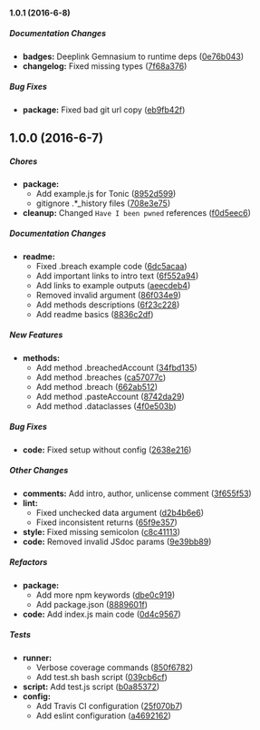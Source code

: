 #### 1.0.1 (2016-6-8)

##### Documentation Changes

* **badges:** Deeplink Gemnasium to runtime deps ([0e76b043](https://github.com/fvdm/nodejs-haveibeenpwned/commit/0e76b043fd9e7dd465366a12239edf6d6ef461bd))
* **changelog:** Fixed missing types ([7f68a376](https://github.com/fvdm/nodejs-haveibeenpwned/commit/7f68a37695ca1f354989092e3bdd572155e2ad1e))

##### Bug Fixes

* **package:** Fixed bad git url copy ([eb9fb42f](https://github.com/fvdm/nodejs-haveibeenpwned/commit/eb9fb42f6f72f5f7ccd3292dfa137b0eb7f1afd1))

## 1.0.0 (2016-6-7)

##### Chores

* **package:**
  * Add example.js for Tonic ([8952d599](https://github.com/fvdm/nodejs-bitminter/commit/8952d599194e3d35355241165fbb3020b21f41a7))
  * gitignore .*_history files ([708e3e75](https://github.com/fvdm/nodejs-bitminter/commit/708e3e759283e43d32ebc1b02e02afa72e242a1a))
* **cleanup:** Changed `Have I been pwned` references ([f0d5eec6](https://github.com/fvdm/nodejs-bitminter/commit/f0d5eec6e7640e094e5c13e63c71c555fcb6196b))

##### Documentation Changes

* **readme:**
  * Fixed .breach example code ([6dc5acaa](https://github.com/fvdm/nodejs-bitminter/commit/6dc5acaae87407323bfa4fba5f7f0071ab4ae270))
  * Add important links to intro text ([6f552a94](https://github.com/fvdm/nodejs-bitminter/commit/6f552a949cc33816cbee5a2f4e737b4ac8ed2d0d))
  * Add links to example outputs ([aeecdeb4](https://github.com/fvdm/nodejs-bitminter/commit/aeecdeb48536ccaa5e0c7431557336edb1379860))
  * Removed invalid argument ([86f034e9](https://github.com/fvdm/nodejs-bitminter/commit/86f034e934cdc10a273feaa6421b324ff9139538))
  * Add methods descriptions ([6f23c228](https://github.com/fvdm/nodejs-bitminter/commit/6f23c228fe07cf257342cc3159c8322fa0abf340))
  * Add readme basics ([8836c2df](https://github.com/fvdm/nodejs-bitminter/commit/8836c2dfa0e86961d2da9d709738c459b748df04))

##### New Features

* **methods:**
  * Add method .breachedAccount ([34fbd135](https://github.com/fvdm/nodejs-bitminter/commit/34fbd135e5d0fe025a7f03b436ab214bd69735e2))
  * Add method .breaches ([ca57077c](https://github.com/fvdm/nodejs-bitminter/commit/ca57077ca322911643464fb183d16c1b4494efa1))
  * Add method .breach ([662ab512](https://github.com/fvdm/nodejs-bitminter/commit/662ab5120faa3a8630f3f8f2b272bb400d051389))
  * Add method .pasteAccount ([8742da29](https://github.com/fvdm/nodejs-bitminter/commit/8742da293a2abdcc9b673b4e3d7d5ef705935874))
  * Add method .dataclasses ([4f0e503b](https://github.com/fvdm/nodejs-bitminter/commit/4f0e503b90e76aee1b5b118df50b26aee6bfcb6d))

##### Bug Fixes

* **code:** Fixed setup without config ([2638e216](https://github.com/fvdm/nodejs-bitminter/commit/2638e21684112940b0af38a30e5675c7620a4c48))

##### Other Changes

* **comments:** Add intro, author, unlicense comment ([3f655f53](https://github.com/fvdm/nodejs-bitminter/commit/3f655f53f0bc3e16f8b2a2ea500d2bbecc0f3595))
* **lint:**
  * Fixed unchecked data argument ([d2b4b6e6](https://github.com/fvdm/nodejs-bitminter/commit/d2b4b6e6af106eb60dc282e1c83cda0d98e5edd1))
  * Fixed inconsistent returns ([65f9e357](https://github.com/fvdm/nodejs-bitminter/commit/65f9e357456b4b1c82b753f96f939564080113a0))
* **style:** Fixed missing semicolon ([c8c41113](https://github.com/fvdm/nodejs-bitminter/commit/c8c4111390e2119a72b7d70f3e5e5e2b68e3a538))
* **code:** Removed invalid JSdoc params ([9e39bb89](https://github.com/fvdm/nodejs-bitminter/commit/9e39bb890fe853725c72987c42aae73fcdb8b19d))

##### Refactors

* **package:**
  * Add more npm keywords ([dbe0c919](https://github.com/fvdm/nodejs-bitminter/commit/dbe0c9197f6d86329160a882433554ff3b25d388))
  * Add package.json ([8889601f](https://github.com/fvdm/nodejs-bitminter/commit/8889601f092bb116feeaf592e6fa3b27ebbf11c7))
* **code:** Add index.js main code ([0d4c9567](https://github.com/fvdm/nodejs-bitminter/commit/0d4c9567b630a312d759e7fcf1da9e595cff27cf))

##### Tests

* **runner:**
  * Verbose coverage commands ([850f6782](https://github.com/fvdm/nodejs-bitminter/commit/850f6782b1ae3d58eace871e7b84fdb0829a94e9))
  * Add test.sh bash script ([039cb6cf](https://github.com/fvdm/nodejs-bitminter/commit/039cb6cf109c3ab9ced0373b50595cf25f5c24e1))
* **script:** Add test.js script ([b0a85372](https://github.com/fvdm/nodejs-bitminter/commit/b0a8537244b239befcd1f421c00a9a44b0f78525))
* **config:**
  * Add Travis CI configuration ([25f070b7](https://github.com/fvdm/nodejs-bitminter/commit/25f070b7f6cd3a785b3d5d7b58fba52e2b097455))
  * Add eslint configuration ([a4692162](https://github.com/fvdm/nodejs-bitminter/commit/a4692162c8c9ca38b5cf8d55b4c1c1dcaf5ef2be))

